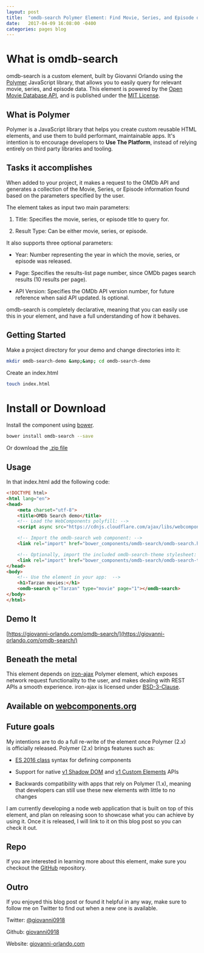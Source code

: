 ```yaml
---
layout: post  
title:  "omdb-search Polymer Element: Find Movie, Series, and Episode data"  
date:   2017-04-09 16:08:00 -0400  
categories: pages blog 
---
```


# What is omdb-search

omdb-search is a custom element, built by Giovanni Orlando using the [Polymer](https://www.polymer-project.org/) JavaScript library, that allows you to easily query for relevant movie, series, and episode data. This element is powered by the [Open Movie Database API](https://www.omdbapi.com/), and is published under the [MIT License](https://mit-license.org/).

## What is Polymer

Polymer is a JavaScript library that helps you create custom reusable HTML elements, and use them to build performant, maintainable apps. It's intention is to encourage developers to **Use The Platform**, instead of relying entirely on third party libraries and tooling.

## Tasks it accomplishes

When added to your project, it makes a request to the OMDb API and generates a collection of the Movie, Series, or Episode information found based on the parameters specified by the user.

The element takes as input two main parameters:

1. Title: Specifies the movie, series, or episode title to query for.

2. Result Type: Can be either movie, series, or episode.

It also supports three optional parameters:

- Year: Number representing the year in which the movie, series, or episode was released.

- Page: Specifies the results-list page number, since OMDb pages search results (10 results per page).

- API Version: Specifies the OMDb API version number, for future reference when said API updated. Is optional.

omdb-search is completely declarative, meaning that you can easily use this in your element, and have a full understanding of how it behaves.

## Getting Started

Make a project directory for your demo and change directories into it:

```bash
mkdir omdb-search-demo &amp;&amp; cd omdb-search-demo
```
Create an index.html

```bash
touch index.html
```

# Install or Download
Install the component using [bower](https://bower.io/).

```bash
bower install omdb-search --save
```

Or download the [.zip file](https://github.com/giovanni0918/omdb-search/archive/master.zip)

## Usage

In that index.html add the following code:

```html
<!DOCTYPE html>
<html lang="en">
<head>
    <meta charset="utf-8">
    <title>OMDb Search demo</title>
    <!-- Load the WebComponents polyfill: -->
    <script async src="https://cdnjs.cloudflare.com/ajax/libs/webcomponentsjs/0.7.24/webcomponents-lite.js"></script>

    <!-- Import the omdb-search web component: -->
    <link rel="import" href="bower_components/omdb-search/omdb-search.html">

    <!-- Optionally, import the included omdb-search-theme stylesheet: -->
    <link rel="import" href="bower_components/omdb-search/omdb-search-theme.html">
</head>
<body>
    <!-- Use the element in your app:  -->
    <h1>Tarzan movies:</h1>
    <omdb-search q="Tarzan" type="movie" page="1"></omdb-search>
</body>
</html>
```

## Demo It

[https://giovanni-orlando.com/omdb-search/](https://giovanni-orlando.com/omdb-search/)

## Beneath the metal

This element depends on [iron-ajax](https://www.webcomponents.org/element/PolymerElements/iron-ajax) Polymer element, which exposes network request functionality to the user, and makes dealing with REST APIs a smooth experience. iron-ajax is licensed under [BSD-3-Clause](https://opensource.org/licenses/BSD-3-Clause).

## Available on [webcomponents.org](webcomponents.org)

## Future goals

My intentions are to do a full re-write of the element once Polymer (2.x) is officially released. Polymer (2.x) brings features such as:

- [ES 2016 class](https://developer.mozilla.org/en/docs/Web/JavaScript/Reference/Classes) syntax for defining components

- Support for native [v1 Shadow DOM](https://developers.google.com/web/fundamentals/getting-started/primers/shadowdom) and [v1 Custom Elements](https://developers.google.com/web/fundamentals/getting-started/primers/customelements) APIs

- Backwards compatibility with apps that rely on Polymer (1.x), meaning that developers can still use these new elements with little to no changes

I am currently developing a node web application that is built on top of this element, and plan on releasing soon to showcase what you can achieve by using it. Once it is released, I will link to it on this blog post so you can check it out.

## Repo

If you are interested in learning more about this element, make sure you checkout the [GitHub](https://github.com/giovanni0918/omdb-search) repository. 

## Outro

If you enjoyed this blog post or found it helpful in any way, make sure to follow me on Twitter to find out when a new one is available.

Twitter: [@giovanni0918](https://twitter.com/giovanni0918 "@giovanni0918 on Twitter")

Github: [giovanni0918](https://github.com/giovanni0918 "@giovanni0918 on GitHub")

Website: [giovanni-orlando.com](https://giovanni-orlando.com/ "Giovanni Orlando on the Web")